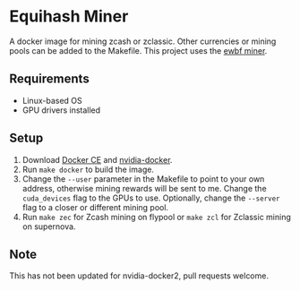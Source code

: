 # Equihash Miner

A docker image for mining zcash or zclassic.  Other currencies or mining pools can be added to the Makefile. This project uses the [ewbf miner](https://github.com/nanopool/ewbf-miner/releases).  

## Requirements
* Linux-based OS
* GPU drivers installed

## Setup 

1. Download [Docker CE](https://www.docker.com/community-edition) and [nvidia-docker](https://github.com/NVIDIA/nvidia-docker).  
2. Run ```make docker``` to build the image.
3. Change the ```--user``` parameter in the Makefile to point to your own address, otherwise mining rewards will be sent to me. Change the ```cuda_devices``` flag to the GPUs to use.  Optionally, change the ```--server``` flag to a closer or different mining pool.   
4. Run ```make zec``` for Zcash mining on flypool or ```make zcl``` for Zclassic mining on supernova.  

## Note

This has not been updated for nvidia-docker2, pull requests welcome.  
